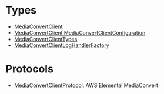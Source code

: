 # Types

  - [MediaConvertClient](/aws-sdk-swift/reference/0.x/AWSMediaConvert/MediaConvertClient)
  - [MediaConvertClient.MediaConvertClientConfiguration](/aws-sdk-swift/reference/0.x/AWSMediaConvert/MediaConvertClient_MediaConvertClientConfiguration)
  - [MediaConvertClientTypes](/aws-sdk-swift/reference/0.x/AWSMediaConvert/MediaConvertClientTypes)
  - [MediaConvertClientLogHandlerFactory](/aws-sdk-swift/reference/0.x/AWSMediaConvert/MediaConvertClientLogHandlerFactory)

# Protocols

  - [MediaConvertClientProtocol](/aws-sdk-swift/reference/0.x/AWSMediaConvert/MediaConvertClientProtocol):
    AWS Elemental MediaConvert
